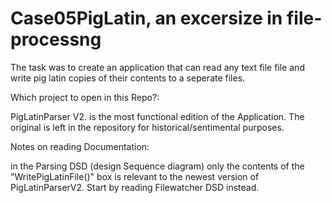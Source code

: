 # Case05PigLatin, an excersize in file-processng 

The task was to create an application that can read any text file file and write pig latin copies of their contents to a seperate files.


Which project to open in this Repo?:

PigLatinParser V2. is the most functional edition of the Application. The original is left in the repository for historical/sentimental purposes.

Notes on reading Documentation:

in the Parsing DSD (design Sequence diagram) only the contents of the "WritePigLatinFile()" box is relevant to the newest version of PigLatinParserV2. 
Start by reading Filewatcher DSD instead.
